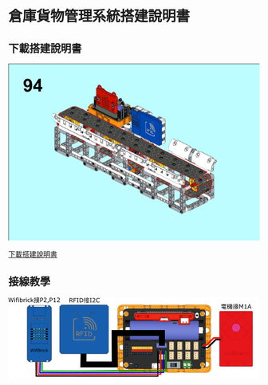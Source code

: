 # 倉庫貨物管理系統搭建說明書

## 下載搭建說明書

![](./images/instruction.png)

[下載搭建說明書](https://github.com/kittenbothk/kittenbothk/raw/master/Kits/inventory_system/images/belt.pdf)

## 接線教學

![](./images/wiring.png)